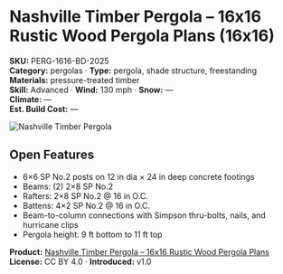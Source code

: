 # Nashville Timber Pergola – 16x16 Rustic Wood Pergola Plans (16x16)
**SKU:** PERG-1616-BD-2025  
**Category:** pergolas · **Type:** pergola, shade structure, freestanding  
**Materials:** pressure-treated timber  
**Skill:** Advanced · **Wind:** 130 mph · **Snow:** —  
**Climate:** —  
**Est. Build Cost:** —

![Nashville Timber Pergola](https://i.etsystatic.com/59867749/r/il/52c566/7011273140/il_fullxfull.7011273140_fonh.jpg)

## Open Features
- 6×6 SP No.2 posts on 12 in dia × 24 in deep concrete footings
- Beams: (2) 2×8 SP No.2
- Rafters: 2×8 SP No.2 @ 16 in O.C.
- Battens: 4×2 SP No.2 @ 16 in O.C.
- Beam-to-column connections with Simpson thru-bolts, nails, and hurricane clips
- Pergola height: 9 ft bottom to 11 ft top

**Product:** [Nashville Timber Pergola – 16x16 Rustic Wood Pergola Plans](https://bamboodesigns.com/products/nashville-timber-pergola-16x16)  
**License:** CC BY 4.0 · **Introduced:** v1.0
